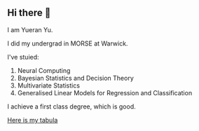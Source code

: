 ## Hi there 👋

I am Yueran Yu.

I did my undergrad in MORSE at Warwick.

I've stuied:
1. Neural Computing
2. Bayesian Statistics and Decision Theory
3. Multivariate Statistics
4. Generalised Linear Models for Regression and Classification

I achieve a first class degree, which is good.

[Here is my tabula](https://tabula.warwick.ac.uk/profiles/view/course/2010240_2/2024/modules)
<!--
**WrenYu13243/WrenYu13243** is a ✨ _special_ ✨ repository because its `README.md` (this file) appears on your GitHub profile.

Here are some ideas to get you started:

- 🔭 I’m currently working on ...
- 🌱 I’m currently learning ...
- 👯 I’m looking to collaborate on ...
- 🤔 I’m looking for help with ...
- 💬 Ask me about ...
- 📫 How to reach me: ...
- 😄 Pronouns: ...
- ⚡ Fun fact: ...
-->
